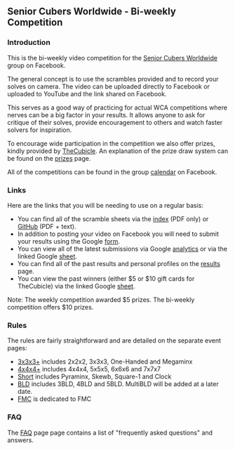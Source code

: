 ## Senior Cubers Worldwide - Bi-weekly Competition

### Introduction

This is the bi-weekly video competition for the [Senior Cubers Worldwide](https://www.facebook.com/groups/1604105099735401/?ref=bookmarks) group on Facebook.

The general concept is to use the scrambles provided and to record your solves on camera. The video can be uploaded directly to Facebook or uploaded to YouTube and the link shared on Facebook.

This serves as a good way of practicing for actual WCA competitions where nerves can be a big factor in your results. It allows anyone to ask for critique of their solves, provide encouragement to others and watch faster solvers for inspiration.

To encourage wide participation in the competition we also offer prizes, kindly provided by [TheCubicle](https://www.thecubicle.com/). An explanation of the prize draw system can be found on the [prizes](prizes/README.md) page.

All of the competitions can be found in the group [calendar](https://www.facebook.com/groups/1604105099735401/events/?source=4&action_history=null&filter=calendar) on Facebook.



### Links

Here are the links that you will be needing to use on a regular basis:

- You can find all of the scramble sheets via the [index](scrambles/README.md) (PDF only) or [GitHub](https://github.com/Logiqx/scw-comp/tree/master/docs/scrambles) (PDF + text).
- In addition to posting your video on Facebook you will need to submit your results using the Google [form](submit.html).
- You can view all of the latest submissions via Google [analytics](analytics.html) or via the linked Google [sheet](responses.html).
- You can find all of the past results and personal profiles on the [results](results/README.md) page.
- You can view the past winners (either $5 or $10 gift cards for TheCubicle) via the linked Google [sheet](prizes/winners.html).

Note: The weekly competition awarded $5 prizes. The bi-weekly competition offers $10 prizes.



### Rules

The rules are fairly straightforward and are detailed on the separate event pages:

- [3x3x3+](rules/333+.md) includes 2x2x2, 3x3x3, One-Handed and Megaminx
- [4x4x4+](rules/444+.md) includes 4x4x4, 5x5x5, 6x6x6 and 7x7x7
- [Short](rules/short.md) includes Pyraminx, Skewb, Square-1 and Clock
- [BLD](rules/bld.md) includes 3BLD, 4BLD and 5BLD. MultiBLD will be added at a later date.
- [FMC](rules/fmc.md) is dedicated to FMC



### FAQ

The [FAQ](FAQ.md) page page contains a list of "frequently asked questions" and answers.



<!-- Global site tag (gtag.js) - Google Analytics -->

<script async src="https://www.googletagmanager.com/gtag/js?id=UA-86348435-3"></script>
<script>window.dataLayer = window.dataLayer || []; function gtag() {dataLayer.push(arguments);} gtag('js', new Date()); gtag('config', 'UA-86348435-3');</script>
